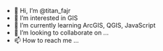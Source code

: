 - 👋 Hi, I’m @titan_fajr
- 👀 I’m interested in GIS
- 🌱 I’m currently learning ArcGIS, QGIS, JavaScript
- 💞️ I’m looking to collaborate on ...
- 📫 How to reach me ...

<!---
madtitannn/madtitannn is a ✨ special ✨ repository because its `README.md` (this file) appears on your GitHub profile.
You can click the Preview link to take a look at your changes.
--->
